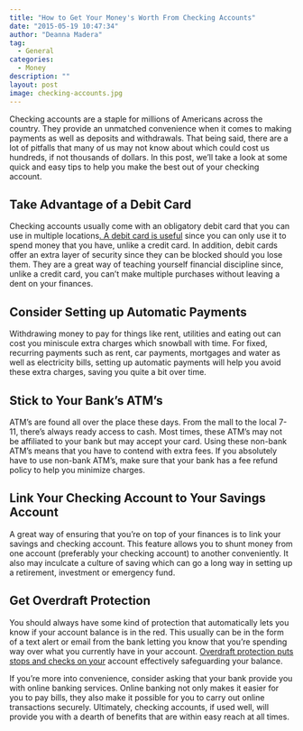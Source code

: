 ```yaml
---
title: "How to Get Your Money's Worth From Checking Accounts"
date: "2015-05-19 10:47:34"
author: "Deanna Madera"
tag:
  - General
categories:
  - Money
description: ""
layout: post
image: checking-accounts.jpg
---
```


Checking accounts are a staple for millions of Americans across the country. They provide an unmatched convenience when it comes to making payments as well as deposits and withdrawals. That being said, there are a lot of pitfalls that many of us may not know about which could cost us hundreds, if not thousands of dollars. In this post, we’ll take a look at some quick and easy tips to help you make the best out of your checking account.

## Take Advantage of a Debit Card

Checking accounts usually come with an obligatory debit card that you can use in multiple locations[. A debit card is useful](https://www.quickenloans.com/blog/debit-cards-convenience-hassle) since you can only use it to spend money that you have, unlike a credit card. In addition, debit cards offer an extra layer of security since they can be blocked should you lose them. They are a great way of teaching yourself financial discipline since, unlike a credit card, you can’t make multiple purchases without leaving a dent on your finances.

## Consider Setting up Automatic Payments

Withdrawing money to pay for things like rent, utilities and eating out can cost you miniscule extra charges which snowball with time. For fixed, recurring payments such as rent, car payments, mortgages and water as well as electricity bills, setting up automatic payments will help you avoid these extra charges, saving you quite a bit over time.

## Stick to Your Bank’s ATM’s

ATM’s are found all over the place these days. From the mall to the local 7-11, there’s always ready access to cash. Most times, these ATM’s may not be affiliated to your bank but may accept your card. Using these non-bank ATM’s means that you have to contend with extra fees. If you absolutely have to use non-bank ATM’s, make sure that your bank has a fee refund policy to help you minimize charges.

## Link Your Checking Account to Your Savings Account

A great way of ensuring that you’re on top of your finances is to link your savings and checking account. This feature allows you to shunt money from one account (preferably your checking account) to another conveniently. It also may inculcate a culture of saving which can go a long way in setting up a retirement, investment or emergency fund.

## Get Overdraft Protection

You should always have some kind of protection that automatically lets you know if your account balance is in the red. This usually can be in the form of a text alert or email from the bank letting you know that you’re spending way over what you currently have in your account. [Overdraft protection puts stops and checks on your](https://money.usnews.com/money/blogs/my-money/2015/01/27/is-overdraft-protection-real-a-look-at-the-big-4-banks) account effectively safeguarding your balance.

If you’re more into convenience, consider asking that your bank provide you with online banking services. Online banking not only makes it easier for you to pay bills, they also make it possible for you to carry out online transactions securely. Ultimately, checking accounts, if used well, will provide you with a dearth of benefits that are within easy reach at all times.
